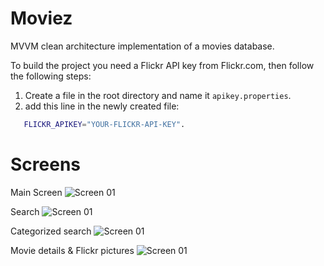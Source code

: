 # Moviez
 MVVM clean architecture implementation of a movies database.
 
 To build the project you need a Flickr API key from Flickr.com, then follow the following steps:
 
 1. Create a file in the root directory and name it `apikey.properties`.
 2. add this line in the newly created file:
 ```sh
    FLICKR_APIKEY="YOUR-FLICKR-API-KEY".
```

# Screens
Main Screen
![Screen 01](https://github.com/ramezmikhael/Moviez/blob/master/screenshots/Screenshot_1597505434.png?raw=true)

Search
![Screen 01](https://github.com/ramezmikhael/Moviez/blob/master/screenshots/Screenshot_1597505461.png?raw=true)

Categorized search
![Screen 01](https://github.com/ramezmikhael/Moviez/blob/master/screenshots/Screenshot_1597505506.png?raw=true)

Movie details & Flickr pictures
![Screen 01](https://github.com/ramezmikhael/Moviez/blob/master/screenshots/Screenshot_1597505516.png?raw=true)
 
